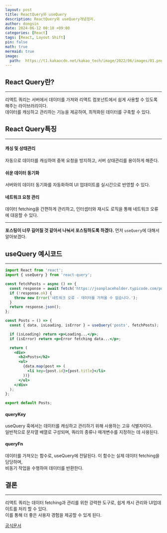 ```yaml
---
layout: post
title: ReactQuery와 useQuery
description: ReactQuery와 useQuery개념정리.
author: dongsin
date: 2024-06-12 00:10 +09:00
categories: [React]
tags: [React, Layout Shift]
pin: false
math: true
mermaid: true
image:
  path:  https://t1.kakaocdn.net/kakao_tech/image/2022/06/images/01.png
---
```


## React Query란?
---
리액트 쿼리는 서버에서 데이터를 가져와 리액트 컴포넌트에서 쉽게 사용할 수 있도록 해주는 라이브러리이다. <br />
데이터를 캐싱하고 관리하는 기능을 제공하여, 최적화된 데이터를 구축할 수 있다. <br />

## React Query특징
---
#### 캐싱 및 상태관리
자동으로 데이터를 캐싱하여 중복 요청을 방지하고, 서버 상태관리를 용이하게 해준다.

#### 쉬운 데이터 동기화
서버와의 데이터 동기화를 자동화하여 UI 업데이트를 실시간으로 반영할 수 있다. 

#### 네트워크 요청 관리
데이터 fetching을 간편하게 관리하고, 인터셉터와 재시도 로직을 통해 네트워크 오류에 대응할 수 있다.

---
**포스팅이 너무 길어질 것 같아서 나눠서 포스팅하도록 하겠다.**
먼저 `useQuery`에 대해서 알아보겠다. 

## useQuery 예시코드
---
```jsx
import React from 'react';
import { useQuery } from 'react-query';

const fetchPosts = async () => {
  const response = await fetch('https://jsonplaceholder.typicode.com/posts');
  if (!response.ok) {
    throw new Error('네트워크 오류 - 데이터를 가져올 수 없습니다.');
  }
  return response.json();
};

const Posts = () => {
  const { data, isLoading, isError } = useQuery('posts', fetchPosts);

  if (isLoading) return <p>Loading...</p>;
  if (isError) return <p>Error fetching data...</p>;

  return (
    <div>
      <h2>Posts</h2>
      <ul>
        {data.map(post => (
          <li key={post.id}>{post.title}</li>
        ))}
      </ul>
    </div>
  );
};

export default Posts;
```

#### queryKey
useQuery 훅에서는 데이터를 캐싱하고 관리하기 위해 사용하는 고유 식별자이다.<br />
일반적으로 문자열 배열로 구성되며, 쿼리의 종류나 매개변수를 지정하는 데 사용된다. <br />

#### queryFn
데이터를 가져오는 함수로, useQuery에 전달된다. 이 함수는 실제 데이터 fetching을 담당하며,<br />
비동기 작업을 수행하여 데이터를 반환한다.


## 결론
---
리액트 쿼리는 데이터 fetching과 관리를 위한 강력한 도구로, 쉽게 캐시 관리와 UI업데이트를 처리 할 수 있다. <br />
이를 통해 더 좋은 사용자 경험을 제공할 수 있게 된다. <br />

[공식문서](https://tanstack.com/query/latest/docs/framework/react/overview)